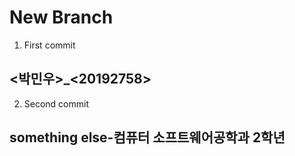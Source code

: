 # New Branch

1. First commit
## <박민우>_<20192758>
2. Second commit
## something else-컴퓨터 소프트웨어공학과 2학년